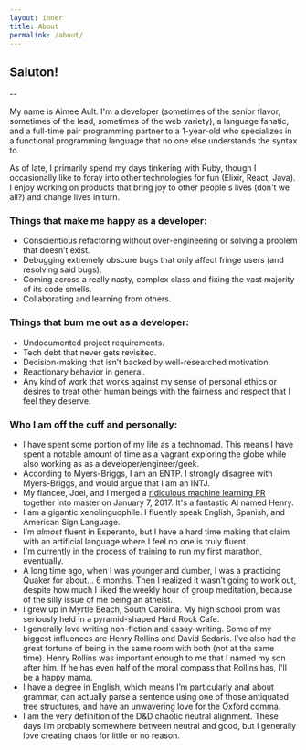 ```yaml
---
layout: inner
title: About
permalink: /about/
---
```


## Saluton!
--

My name is Aimee Ault. I'm a developer (sometimes of the senior flavor, sometimes of the lead, sometimes of the web variety), a language fanatic, and a full-time pair programming partner to a 1-year-old who specializes in a functional programming language that no one else understands the syntax to.

As of late, I primarily spend my days tinkering with Ruby, though I occasionally like to foray into other technologies for fun (Elixir, React, Java). I enjoy working on products that bring joy to other people's lives (don't we all?) and change lives in turn.

### Things that make me happy as a developer:

* Conscientious refactoring without over-engineering or solving a problem that doesn’t exist.
* Debugging extremely obscure bugs that only affect fringe users (and resolving said bugs).
* Coming across a really nasty, complex class and fixing the vast majority of its code smells.
* Collaborating and learning from others.

### Things that bum me out as a developer:

* Undocumented project requirements.
* Tech debt that never gets revisited.
* Decision-making that isn’t backed by well-researched motivation.
* Reactionary behavior in general.
* Any kind of work that works against my sense of personal ethics or desires to treat other human beings with the fairness and respect that I feel they deserve.

### Who I am off the cuff and personally:

* I have spent some portion of my life as a technomad. This means I have spent a notable amount of time as a vagrant exploring the globe while also working as as a developer/engineer/geek.
* According to Myers-Briggs, I am an ENTP. I strongly disagree with Myers-Briggs, and would argue that I am an INTJ.
* My fiancee, Joel, and I merged a [ridiculous machine learning PR](http://aimeeandjoelarehavingababby.com/) together into master on January 7, 2017. It's a fantastic AI named Henry.
* I am a gigantic xenolinguophile. I fluently speak English, Spanish, and American Sign Language.
* I’m _almost_ fluent in Esperanto, but I have a hard time making that claim with an artificial language where I feel no one is truly fluent.
* I'm currently in the process of training to run my first marathon, eventually.
* A long time ago, when I was younger and dumber, I was a practicing Quaker for about… 6 months. Then I realized it wasn’t going to work out, despite how much I liked the weekly hour of group meditation, because of the silly issue of me being an atheist.
* I grew up in Myrtle Beach, South Carolina. My high school prom was seriously held in a pyramid-shaped Hard Rock Cafe.
* I generally love writing non-fiction and essay-writing. Some of my biggest influences are Henry Rollins and David Sedaris. I’ve also had the great fortune of being in the same room with both (not at the same time). Henry Rollins was important enough to me that I named my son after him. If he has even half of the moral compass that Rollins has, I'll be a happy mama.
* I have a degree in English, which means I’m particularly anal about grammar, can actually parse a sentence using one of those antiquated tree structures, and have an unwavering love for the Oxford comma.
* I am the very definition of the D&D chaotic neutral alignment. These days I’m probably somewhere between neutral and good, but I generally love creating chaos for little or no reason.

